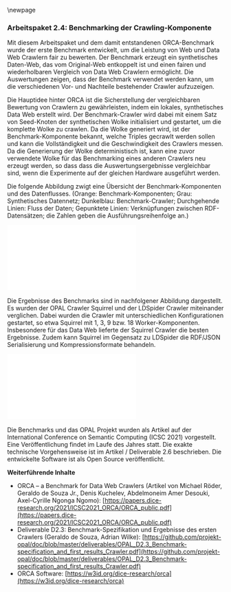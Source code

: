 \newpage

###  Arbeitspaket 2.4: Benchmarking der Crawling-Komponente

Mit diesem Arbeitspaket und dem damit entstandenen ORCA-Benchmark wurde der erste Benchmark entwickelt, um die Leistung von Web und Data Web Crawlern fair zu bewerten. Der Benchmark erzeugt ein synthetisches Daten-Web, das vom Original-Web entkoppelt ist und einen fairen und wiederholbaren Vergleich von Data Web Crawlern ermöglicht. Die Auswertungen zeigen, dass der Benchmark verwendet werden kann, um die verschiedenen Vor- und Nachteile bestehender Crawler aufzuzeigen.

Die Hauptidee hinter ORCA ist die Sicherstellung der vergleichbaren Bewertung von Crawlern zu gewährleisten, indem ein lokales, synthetisches Data Web erstellt wird. Der Benchmark-Crawler wird dabei mit einem Satz von Seed-Knoten der synthetischen Wolke initialisiert und gestartet, um die komplette Wolke zu crawlen. Da die Wolke generiert wird, ist der Benchmark-Komponente bekannt, welche Triples gecrawlt werden sollen und kann die Vollständigkeit und die Geschwindigkeit des Crawlers messen. Da die Generierung der Wolke deterministisch ist, kann eine zuvor verwendete Wolke für das Benchmarking eines anderen Crawlers neu erzeugt werden, so dass dass die Auswertungsergebnisse vergleichbar sind, wenn die Experimente auf der gleichen Hardware ausgeführt werden.

Die folgende Abbildung zwigt eine Übersicht der Benchmark-Komponenten und des Datenflusses. (Orange: Benchmark-Komponenten; Grau: Synthetisches Datennetz; Dunkelblau: Benchmark-Crawler; Durchgehende Linien: Fluss der Daten; Gepunktete Linien: Verknüpfungen zwischen RDF-Datensätzen; die Zahlen geben die Ausführungsreihenfolge an.)

![](../Medien/AP2-4-Squirrel-Benchmark.pdf)

Die Ergebnisse des Benchmarks sind in nachfolgener Abbildung dargestellt. Es wurden der OPAL Crawler Squirrel und der LDSpider Crawler miteinander verglichen. Dabei wurden die Crawler mit unterschiedlichen Konfigurationen gestartet, so etwa Squirrel mit 1, 3, 9 bzw. 18 Worker-Komponenten. Insbesondere für das Data Web lieferte der Squirrel Crawler die besten Ergebnisse. Zudem kann Squirrel im Gegensatz zu LDSpider die RDF/JSON Serialisierung und Kompressionsformate behandeln.

![](../Medien/AP2-4-Squirrel-Benchmark-Ergebnisse.pdf)

Die Benchmarks und das OPAL Projekt wurden als Artikel auf der International Conference on Semantic Computing (ICSC 2021) vorgestellt. Eine Veröffentlichung findet im Laufe des Jahres statt. Die exakte technische Vorgehensweise ist im Artikel / Deliverable 2.6 beschrieben. Die entwickelte Software ist als Open Source veröffentlicht.

**Weiterführende Inhalte**

* ORCA – a Benchmark for Data Web Crawlers (Artikel von Michael Röder, Geraldo de Souza Jr., Denis Kuchelev, Abdelmoneim Amer Desouki, Axel-Cyrille Ngonga Ngomo): [https://papers.dice-research.org/2021/ICSC2021_ORCA/ORCA_public.pdf](https://papers.dice-research.org/2021/ICSC2021_ORCA/ORCA_public.pdf)
* Deliverable D2.3: Benchmark-Spezifikation und Ergebnisse des ersten Crawlers (Geraldo de Souza, Adrian Wilke): [https://github.com/projekt-opal/doc/blob/master/deliverables/OPAL_D2.3_Benchmark-specification_and_first_results_Crawler.pdf](https://github.com/projekt-opal/doc/blob/master/deliverables/OPAL_D2.3_Benchmark-specification_and_first_results_Crawler.pdf)
* ORCA Software: [https://w3id.org/dice-research/orca](https://w3id.org/dice-research/orca)
